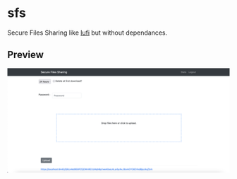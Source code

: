 # sfs
Secure Files Sharing like [lufi](https://framagit.org/fiat-tux/hat-softwares/lufi) but without dependances.

## Preview
![alt text](https://raw.githubusercontent.com/CobblePot59/sfs/main/pictures/sfs.png)
